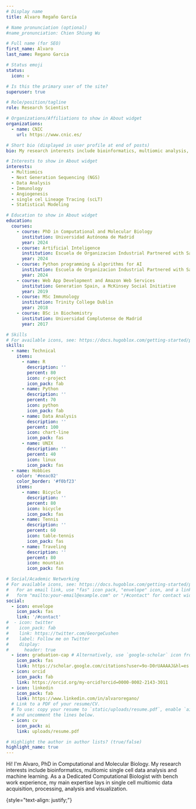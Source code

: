 ```yaml
---
# Display name
title: Alvaro Regaño García

# Name pronunciation (optional)
#name_pronunciation: Chien Shiung Wu

# Full name (for SEO)
first_name: Alvaro
last_name: Regano Garcia

# Status emoji
status:
  icon: 💀

# Is this the primary user of the site?
superuser: true

# Role/position/tagline
role: Research Scientist

# Organizations/Affiliations to show in About widget
organizations:
  - name: CNIC
    url: https://www.cnic.es/

# Short bio (displayed in user profile at end of posts)
bio: My research interests include bioinformatics, multiomic analysis, data analysis and machine learning.

# Interests to show in About widget
interests:
  - Multiomics
  - Next Generation Sequencing (NGS)
  - Data Analysis
  - Immunology
  - Angiogenesis
  - single cel Lineage Tracing (scLT)
  - Statistical Modeling

# Education to show in About widget
education:
  courses:
    - course: PhD in Computational and Molecular Biology
      institution: Universidad Autónoma de Madrid
      year: 2024
    - course: Artificial Inteligence
      institution: Escuela de Organizacion Industrial Partnered with Samsung
      year: 2024
    - course: Python programming & algorithms for AI
      institution: Escuela de Organizacion Industrial Partnered with Samsung
      year: 2024
    - course: Web App Development and Amazon Web Services
      institution: Generation Spain, a McKinsey Social Initiative
      year: 2019
    - course: MSc Immunology
      institution: Trinity College Dublin
      year: 2018
    - course: BSc in Biochemistry
      institution: Universidad Complutense de Madrid
      year: 2017

# Skills
# For available icons, see: https://docs.hugoblox.com/getting-started/page-builder/#icons
skills:
  - name: Technical
    items:
      - name: R
        description: ''
        percent: 80
        icon: r-project
        icon_pack: fab
      - name: Python
        description: ''
        percent: 70
        icon: python
        icon_pack: fab
      - name: Data Analysis
        description: ''
        percent: 100
        icon: chart-line
        icon_pack: fas
      - name: UNIX
        description: ''
        percent: 40
        icon: linux
        icon_pack: fas
  - name: Hobbies
    color: '#eeac02'
    color_border: '#f0bf23'
    items:
      - name: Bicycle
        description: ''
        percent: 80
        icon: bicycle
        icon_pack: fas
      - name: Tennis
        description: ''
        percent: 60
        icon: table-tennis
        icon_pack: fas
      - name: Traveling
        description: ''
        percent: 80
        icon: mountain
        icon_pack: fas

# Social/Academic Networking
# For available icons, see: https://docs.hugoblox.com/getting-started/page-builder/#icons
#   For an email link, use "fas" icon pack, "envelope" icon, and a link in the
#   form "mailto:your-email@example.com" or "/#contact" for contact widget.
social:
  - icon: envelope
    icon_pack: fas
    link: '/#contact'
#  - icon: twitter
#    icon_pack: fab
#    link: https://twitter.com/GeorgeCushen
#    label: Follow me on Twitter
#    display:
#      header: true
  - icon: graduation-cap # Alternatively, use `google-scholar` icon from `ai` icon pack
    icon_pack: fas
    link: https://scholar.google.com/citations?user=9o-D0rUAAAAJ&hl=es
  - icon: orcid
    icon_pack: fab
    link: https://orcid.org/my-orcid?orcid=0000-0002-2143-3011
  - icon: linkedin
    icon_pack: fab
    link: https://www.linkedin.com/in/alvaroregano/
  # Link to a PDF of your resume/CV.
  # To use: copy your resume to `static/uploads/resume.pdf`, enable `ai` icons in `params.yaml`,
  # and uncomment the lines below.
  - icon: cv
    icon_pack: ai
    link: uploads/resume.pdf

# Highlight the author in author lists? (true/false)
highlight_name: true
---
```


Hi! I'm Alvaro, PhD in Computational and Molecular Biology. My research interests include bioinformatics, multiomic single cell data analysis and machine learning. As a a Dedicated Computational Biologist with bench work experience, my main expertise lays in single cell multiomic data acquisition, processing, analysis and visualization.

{style="text-align: justify;"}
